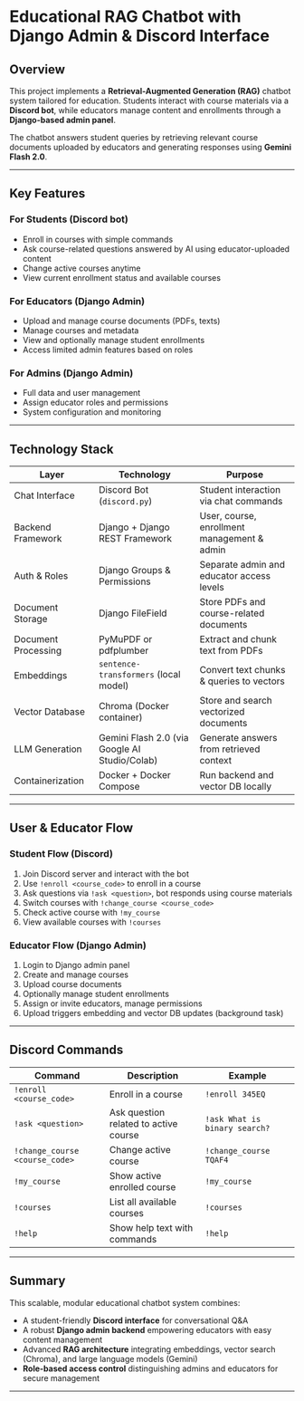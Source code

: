 # Educational RAG Chatbot with Django Admin & Discord Interface

## Overview
This project implements a **Retrieval-Augmented Generation (RAG)** chatbot system tailored for education. Students interact with course materials via a **Discord bot**, while educators manage content and enrollments through a **Django-based admin panel**.

The chatbot answers student queries by retrieving relevant course documents uploaded by educators and generating responses using **Gemini Flash 2.0**.

---

## Key Features

### For Students (Discord bot)
- Enroll in courses with simple commands
- Ask course-related questions answered by AI using educator-uploaded content
- Change active courses anytime
- View current enrollment status and available courses

### For Educators (Django Admin)
- Upload and manage course documents (PDFs, texts)
- Manage courses and metadata
- View and optionally manage student enrollments
- Access limited admin features based on roles

### For Admins (Django Admin)
- Full data and user management
- Assign educator roles and permissions
- System configuration and monitoring

---

## Technology Stack

| Layer              | Technology                          | Purpose                                      |
|--------------------|-----------------------------------|----------------------------------------------|
| Chat Interface     | Discord Bot (`discord.py`)          | Student interaction via chat commands        |
| Backend Framework  | Django + Django REST Framework      | User, course, enrollment management & admin |
| Auth & Roles       | Django Groups & Permissions         | Separate admin and educator access levels    |
| Document Storage   | Django FileField                    | Store PDFs and course-related documents      |
| Document Processing| PyMuPDF or pdfplumber               | Extract and chunk text from PDFs              |
| Embeddings        | `sentence-transformers` (local model) | Convert text chunks & queries to vectors      |
| Vector Database    | Chroma (Docker container)           | Store and search vectorized documents         |
| LLM Generation    | Gemini Flash 2.0 (via Google AI Studio/Colab) | Generate answers from retrieved context        |
| Containerization   | Docker + Docker Compose             | Run backend and vector DB locally              |

---

## User & Educator Flow

### Student Flow (Discord)
1. Join Discord server and interact with the bot  
2. Use `!enroll <course_code>` to enroll in a course  
3. Ask questions via `!ask <question>`, bot responds using course materials  
4. Switch courses with `!change_course <course_code>`  
5. Check active course with `!my_course`  
6. View available courses with `!courses`  

### Educator Flow (Django Admin)
1. Login to Django admin panel  
2. Create and manage courses  
3. Upload course documents  
4. Optionally manage student enrollments  
5. Assign or invite educators, manage permissions  
6. Upload triggers embedding and vector DB updates (background task)  

---

## Discord Commands

| Command                  | Description                          | Example                 |
|--------------------------|------------------------------------|-------------------------|
| `!enroll <course_code>`  | Enroll in a course                  | `!enroll 345EQ`         |
| `!ask <question>`        | Ask question related to active course | `!ask What is binary search?` |
| `!change_course <course_code>` | Change active course            | `!change_course TQAF4`  |
| `!my_course`             | Show active enrolled course         | `!my_course`            |
| `!courses`               | List all available courses           | `!courses`              |
| `!help`                  | Show help text with commands         | `!help`                 |

---

## Summary
This scalable, modular educational chatbot system combines:

- A student-friendly **Discord interface** for conversational Q&A  
- A robust **Django admin backend** empowering educators with easy content management  
- Advanced **RAG architecture** integrating embeddings, vector search (Chroma), and large language models (Gemini)  
- **Role-based access control** distinguishing admins and educators for secure management  

---
